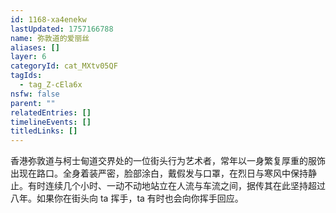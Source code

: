 ```yaml
---
id: 1168-xa4enekw
lastUpdated: 1757166788
name: 弥敦道的爱丽丝
aliases: []
layer: 6
categoryId: cat_MXtv05QF
tagIds:
  - tag_Z-cEla6x
nsfw: false
parent: ""
relatedEntries: []
timelineEvents: []
titledLinks: []
---
```


香港弥敦道与柯士甸道交界处的一位街头行为艺术者，常年以一身繁复厚重的服饰出现在路口。全身着装严密，脸部涂白，戴假发与口罩，在烈日与寒风中保持静止。有时连续几个小时、一动不动地站立在人流与车流之间，据传其在此坚持超过八年。如果你在街头向 ta 挥手，ta 有时也会向你挥手回应。